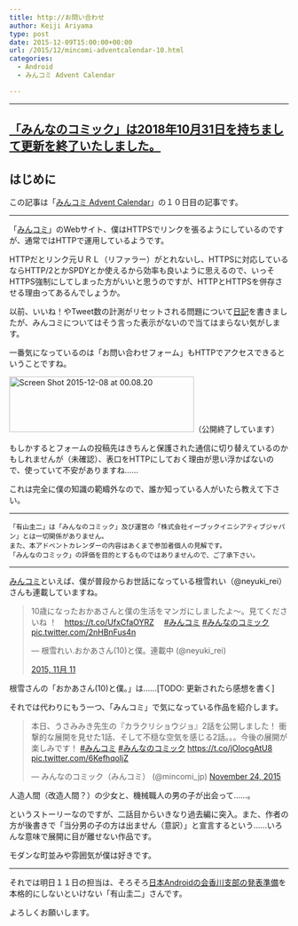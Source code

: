 ```yaml
---
title: http://お問い合わせ
author: Keiji Ariyama
type: post
date: 2015-12-09T15:00:00+00:00
url: /2015/12/mincomi-adventcalendar-10.html
categories:
  - Android
  - みんコミ Advent Calendar

---
```

----
**[「みんなのコミック」は2018年10月31日を持ちまして更新を終了いたしました。](https://twitter.com/mincomi_jp/status/1057847395889737730)**
----

## はじめに

この記事は「[みんコミ Advent Calendar][1]」の１０日目の記事です。

<!--more-->

* * *

「[みんコミ][2]」のWebサイト、僕はHTTPSでリンクを張るようにしているのですが、通常ではHTTPで運用しているようです。

HTTPだとリンク元ＵＲＬ（リファラー）がとれないし、HTTPSに対応しているならHTTP/2とかSPDYとか使えるから効率も良いように思えるので、いっそHTTPS強制にしてしまった方がいいと思うのですが、HTTPとHTTPSを併存させる理由ってあるんでしょうか。

以前、いいね！やTweet数の計測がリセットされる問題について[日記][3]を書きましたが、みんコミについてはそう言った表示がないので当てはまらない気がします。

一番気になっているのは「お問い合わせフォーム」もHTTPでアクセスできるということですね。

[<img src="https://blog.keiji.dev/wp-content/uploads/2015/12/Screen-Shot-2015-12-08-at-00.08.20.png" alt="Screen Shot 2015-12-08 at 00.08.20" width="333" height="100" class="alignnone size-full wp-image-864" />][4]（公開終了しています）

もしかするとフォームの投稿先はきちんと保護された通信に切り替えているのかもしれませんが（未確認）、表口をHTTPにしておく理由が思い浮かばないので、使っていて不安がありますね……

これは完全に僕の知識の範疇外なので、誰か知っている人がいたら教えて下さい。

* * *

    「有山圭二」は「みんなのコミック」及び運営の「株式会社イーブックイニシアティブジャパン」とは一切関係がありません。
    また、本アドベントカレンダーの内容はあくまで参加者個人の見解です。
    「みんなのコミック」の評価を目的とするものではありませんので、ご了承下さい。
    

* * *

[みんコミ][5]といえば、僕が普段からお世話になっている根雪れい（@neyuki_rei）さんも連載していますね。

<blockquote class="twitter-tweet" lang="ja">
  <p lang="ja" dir="ltr">
    10歳になったおかあさんと僕の生活をマンガにしましたよ～。見てくださいね ！　<a href="https://t.co/UfxCfaOYRZ">https://t.co/UfxCfaOYRZ</a>　 <a href="https://twitter.com/hashtag/%E3%81%BF%E3%82%93%E3%82%B3%E3%83%9F?src=hash">#みんコミ</a> <a href="https://twitter.com/hashtag/%E3%81%BF%E3%82%93%E3%81%AA%E3%81%AE%E3%82%B3%E3%83%9F%E3%83%83%E3%82%AF?src=hash">#みんなのコミック</a> <a href="https://t.co/2nHBnFus4n">pic.twitter.com/2nHBnFus4n</a>
  </p>
  
  <p>
    — 根雪れい.おかあさん(10)と僕。連載中 (@neyuki_rei)
  </p>
  
  <p>
    <a href="https://twitter.com/neyuki_rei/status/664369017038110720">2015, 11月 11</a>
  </p>
</blockquote>

根雪さんの「おかあさん(10)と僕。」は……[TODO: 更新されたら感想を書く]

それでは代わりにもう一つ、「みんコミ」で気になっている作品を紹介します。

<blockquote class="twitter-tweet" lang="en">
  <p lang="ja" dir="ltr">
    本日、うさみみき先生の『カラクリショウジョ』2話を公開しました！ 衝撃的な展開を見せた1話、そして不穏な空気を感じる2話。。。今後の展開が楽しみです！ <a href="https://twitter.com/hashtag/%E3%81%BF%E3%82%93%E3%82%B3%E3%83%9F?src=hash">#みんコミ</a> <a href="https://twitter.com/hashtag/%E3%81%BF%E3%82%93%E3%81%AA%E3%81%AE%E3%82%B3%E3%83%9F%E3%83%83%E3%82%AF?src=hash">#みんなのコミック</a> <a href="https://t.co/jOlocgAtU8">https://t.co/jOlocgAtU8</a> <a href="https://t.co/6KefhqoIjZ">pic.twitter.com/6KefhqoIjZ</a>
  </p>
  
  <p>
    &mdash; みんなのコミック（みんコミ） (@mincomi_jp) <a href="https://twitter.com/mincomi_jp/status/669000148152750081">November 24, 2015</a>
  </p>
</blockquote>

人造人間（改造人間？）の少女と、機械職人の男の子が出会って……。

というストーリーなのですが、二話目からいきなり過去編に突入。また、作者の方が後書きで「当分男の子の方は出ません（意訳）」と宣言するという……いろんな意味で展開に目が離せない作品です。

モダンな町並みや雰囲気が僕は好きです。

* * *

それでは明日１１日の担当は、そろそろ[日本Androidの会香川支部の発表準備][6]を本格的にしないといけない「有山圭二」さんです。

よろしくお願いします。

 [1]: http://qiita.com/advent-calendar/2015/mincomi
 [2]: https://www.mincomi.jp/
 [3]: https://blog.keiji.dev/2015/11/lets-encrypt.html
 [4]: https://blog.keiji.dev/wp-content/uploads/2015/12/Screen-Shot-2015-12-08-at-00.08.20.png
 [5]: https://www.mincomi.jp
 [6]: https://sites.google.com/site/jagkagawa/project-updates/20151212youshanguiershiniyoruandroidstudiomianqianghui